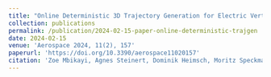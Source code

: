 ```yaml
---
title: "Online Deterministic 3D Trajectory Generation for Electric Vertical Take-Off and Landing Aircraft"
collection: publications
permalink: /publication/2024-02-15-paper-online-deterministic-trajgen
date: 2024-02-15
venue: 'Aerospace 2024, 11(2), 157'
paperurl: 'https://doi.org/10.3390/aerospace11020157'
citation: 'Zoe Mbikayi, Agnes Steinert, Dominik Heimsch, Moritz Speckmaier, Philippe Rudolph, Hugh Liu, and Florian Holzapfel &quot;Online Deterministic 3D Trajectory Generation for Electric Vertical Take-Off and Landing Aircraft".&quot; <i> Aerospace 11, no. 2: 157. (2024) </i>'
---
```


<!-- [Download paper here](https://zmbikayi.github.io/files/paper_filter_sync.pdf) -->